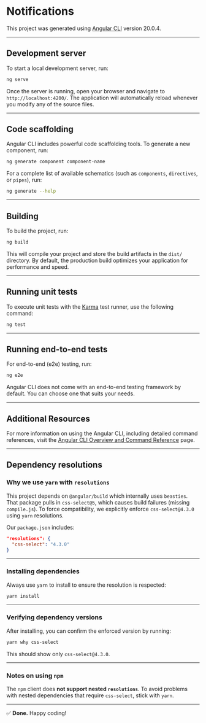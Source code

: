 
# Notifications

This project was generated using [Angular CLI](https://github.com/angular/angular-cli) version 20.0.4.

---

## Development server

To start a local development server, run:

```bash
ng serve
```

Once the server is running, open your browser and navigate to `http://localhost:4200/`. The application will automatically reload whenever you modify any of the source files.

---

## Code scaffolding

Angular CLI includes powerful code scaffolding tools. To generate a new component, run:

```bash
ng generate component component-name
```

For a complete list of available schematics (such as `components`, `directives`, or `pipes`), run:

```bash
ng generate --help
```

---

## Building

To build the project, run:

```bash
ng build
```

This will compile your project and store the build artifacts in the `dist/` directory. By default, the production build optimizes your application for performance and speed.

---

## Running unit tests

To execute unit tests with the [Karma](https://karma-runner.github.io) test runner, use the following command:

```bash
ng test
```

---

## Running end-to-end tests

For end-to-end (e2e) testing, run:

```bash
ng e2e
```

Angular CLI does not come with an end-to-end testing framework by default. You can choose one that suits your needs.

---

## Additional Resources

For more information on using the Angular CLI, including detailed command references, visit the [Angular CLI Overview and Command Reference](https://angular.dev/tools/cli) page.

---

## Dependency resolutions

### Why we use `yarn` with `resolutions`

This project depends on `@angular/build` which internally uses `beasties`. That package pulls in `css-select@5`, which causes build failures (missing `compile.js`).
To force compatibility, we explicitly enforce `css-select@4.3.0` using `yarn` resolutions.

Our `package.json` includes:

```json
"resolutions": {
  "css-select": "4.3.0"
}
```

---

### Installing dependencies

Always use `yarn` to install to ensure the resolution is respected:

```bash
yarn install
```

---

### Verifying dependency versions

After installing, you can confirm the enforced version by running:

```bash
yarn why css-select
```

This should show only `css-select@4.3.0`.

---

### Notes on using `npm`

The `npm` client does **not support nested `resolutions`**. To avoid problems with nested dependencies that require `css-select`, stick with `yarn`.

---

✅ **Done.** Happy coding!
